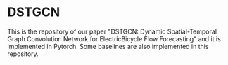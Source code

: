 # DSTGCN
This is the repository of our paper "DSTGCN: Dynamic Spatial-Temporal Graph Convolution Network for ElectricBicycle Flow Forecasting" and it is implemented in Pytorch. Some baselines are also implemented in this repository.
